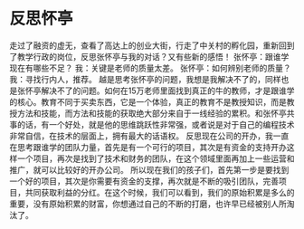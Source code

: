 # 反思怀亭

走过了融资的虚无，查看了高达上的创业大街，行走了中关村的孵化园，重新回到了教学行政的岗位，反思张怀亭与我的对话？又有些新的感悟！
张怀亭：跟谁学现在有哪些不足？
我：关键是老师的质量太差。
张怀亭：如何辨别老师的质量？
我：寻找行内人，推荐。
越是思考张怀亭的问题，我想是我解决不了的，同样也是张怀亭解决不了的问题。如何在15万老师里面找到真正的牛的教师，才是跟谁学的核心。教育不同于买卖东西，它是一个体验，真正的教育不是教授知识，而是教授方法和技能，而方法和技能的获取绝大部分来自于一线经验的累积。和张怀亭共事的话，有一个好处，就是他的思维跳跃性非常强，或者说是对于自己的编程技术非常自信，在技术的层面上，拥有最大的话语权。
反思现在公司的开办，我一直在思考跟谁学的团队力量，首先是有一个可行的项目，其次是有资金的支持开办这样一个项目，再次是找到了技术和财务的团队，在这个领域里面再加上一些运营和推广，就可以比较好的开办公司。
所以现在我们的孩子们，首先第一步是要找到一个好的项目，其次是你需要有资金的支撑，再次就是不断的吸引团队，完善项目，共同获取利益的分红。在这个时候，我们可以看到，我们的原始积累是多么的重要，没有原始积累的财富，你想通过自己的不断的打磨，也许早已经被别人所淘汰了。
